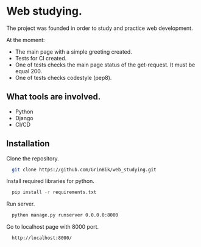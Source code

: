 # Web studying.

The project was founded in order to study and practice web development.

At the moment:
- The main page with a simple greeting created.
- Tests for CI created.
- One of tests checks the main page status of the get-request. It must be equal 200.
- One of tests checks codestyle (pep8).

## What tools are involved.

 - Python
 - Django
 - CI/CD


## Installation

Clone the repository.
```bash
  git clone https://github.com/GrinBik/web_studying.git
```
Install required libraries for python.
```bash
  pip install -r requirements.txt
```
Run server.
```bash
  python manage.py runserver 0.0.0.0:8000
```
Go to localhost page with 8000 port.
```bash
  http://localhost:8000/
```
